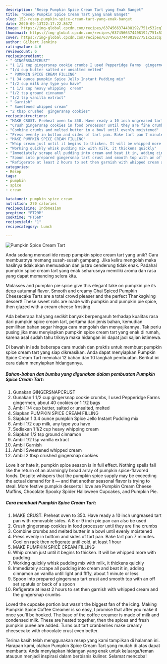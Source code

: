 ```yaml
---
description: "Resep Pumpkin Spice Cream Tart yang Enak Banget"
title: "Resep Pumpkin Spice Cream Tart yang Enak Banget"
slug: 152-resep-pumpkin-spice-cream-tart-yang-enak-banget
date: 2020-09-13T22:17:22.867Z
image: https://img-global.cpcdn.com/recipes/6374566374408192/751x532cq70/pumpkin-spice-cream-tart-recipe-main-photo.jpg
thumbnail: https://img-global.cpcdn.com/recipes/6374566374408192/751x532cq70/pumpkin-spice-cream-tart-recipe-main-photo.jpg
cover: https://img-global.cpcdn.com/recipes/6374566374408192/751x532cq70/pumpkin-spice-cream-tart-recipe-main-photo.jpg
author: Gilbert Jenkins
ratingvalue: 4.6
reviewcount: 6
recipeingredient:
- " GINGERSNAPCRUST"
- "1 1/2 cup gingersnap cookie crumbs I used Pepperidge Farms  gingermen about 40 cookies or 1 12 bags"
- "1/4 cup butter salted or unsalted melted"
- " PUMPKIN SPICE CREAM FILLING"
- "1 34 ounce pumpkin Spice Jello Instant Pudding mix"
- "1/2 cup milk any type you have"
- "1 1/2 cup heavy whipping  cream"
- "1/2 tsp ground cinnamon"
- "1/2 tsp vanilla extract"
- " Garnish"
- " Sweetened whipped cream"
- "2 tbsp crushed  gingersnap cookies"
recipeinstructions:
- "MAKE CRUST. Preheat oven to 350. Have ready a 10 inch ungreased tart pan with removable sides. A 8 or 9 inch pie  pan can also be used"
- "Crush gingersnap cookies in food processor until they are fine crumbs"
- "Combine crumbs and melted butter in a bowl until evenly moistened"
- "Press evenly in bottom and sides of tart pan. Bake tart pan 7 minutes. Cool on rack then refigerate until cold, at least 1 hour"
- "MAKE PUMPKIN SPICE CREAM FILLING"
- "Whip cream just until it begins to thicken. It will be whipped more with pudding"
- "Working quickly whisk pudding mix with milk, it thickens quickly"
- "Immediately scrape all pudding into cream and beat it in, adding cinnamon an vanilla until light and flffy, about 1 minute or less"
- "Spoon into prepared gingersnap tart crust and smooth top with an off set spatula or back of a spoon"
- "Refigerate at least 2 hours to set then garnish with whipped cream and the gingersnap crumbs"
categories:
- Resep
tags:
- pumpkin
- spice
- cream

katakunci: pumpkin spice cream 
nutrition: 270 calories
recipecuisine: Indonesian
preptime: "PT29M"
cooktime: "PT56M"
recipeyield: "1"
recipecategory: Lunch

---
```



![Pumpkin Spice Cream Tart](https://img-global.cpcdn.com/recipes/6374566374408192/751x532cq70/pumpkin-spice-cream-tart-recipe-main-photo.jpg)

Anda sedang mencari ide resep pumpkin spice cream tart yang unik? Cara membuatnya memang susah-susah gampang. Jika keliru mengolah maka hasilnya tidak akan memuaskan dan justru cenderung tidak enak. Padahal pumpkin spice cream tart yang enak seharusnya memiliki aroma dan rasa yang dapat memancing selera kita.

Molasses and pumpkin pie spice give this elegant take on pumpkin pie its deep autumnal flavor. Smooth and creamy Chai Spiced Pumpkin Cheesecake Tarts are a total crowd pleaser and the perfect Thanksgiving dessert! These sweet rolls are made with pumpkin and pumpkin pie spice, then glazed with a cream cheese frosting.

Ada beberapa hal yang sedikit banyak berpengaruh terhadap kualitas rasa dari pumpkin spice cream tart, pertama dari jenis bahan, kemudian pemilihan bahan segar hingga cara mengolah dan menyajikannya. Tak perlu pusing jika mau menyiapkan pumpkin spice cream tart yang enak di rumah, karena asal sudah tahu triknya maka hidangan ini dapat jadi sajian istimewa.


Di bawah ini ada beberapa cara mudah dan praktis untuk membuat pumpkin spice cream tart yang siap dikreasikan. Anda dapat menyiapkan Pumpkin Spice Cream Tart memakai 12 bahan dan 10 langkah pembuatan. Berikut ini cara dalam menyiapkan hidangannya.

<!--inarticleads1-->

##### Bahan-bahan dan bumbu yang digunakan dalam pembuatan Pumpkin Spice Cream Tart:

1. Gunakan  GINGERSNAPCRUST
1. Gunakan 1 1/2 cup gingersnap cookie crumbs, I used Pepperidge Farms  gingermen, about 40 cookies or 1 1/2 bags
1. Ambil 1/4 cup butter, salted or unsalted, melted
1. Siapkan  PUMPKIN SPICE CREAM FILLING
1. Siapkan 1 3.4 ounce pumpkin Spice Jello Instant Pudding mix
1. Ambil 1/2 cup milk, any type you have
1. Sediakan 1 1/2 cup heavy whipping  cream
1. Siapkan 1/2 tsp ground cinnamon
1. Ambil 1/2 tsp vanilla extract
1. Ambil  Garnish
1. Ambil  Sweetened whipped cream
1. Ambil 2 tbsp crushed  gingersnap cookies


Love it or hate it, pumpkin spice season is in full effect. Nothing spells fall like the return of an alarmingly broad array of pumpkin spice-flavored foods. Despite whispers that the pumpkin spice supply may be exceeding the actual demand for it — and that another seasonal flavor is trying to steal. More festive pumpkin desserts I love are Pumpkin Cream Cheese Muffins, Chocolate Spooky Spider Halloween Cupcakes, and Pumpkin Pie. 

<!--inarticleads2-->

##### Cara membuat Pumpkin Spice Cream Tart:

1. MAKE CRUST. Preheat oven to 350. Have ready a 10 inch ungreased tart pan with removable sides. A 8 or 9 inch pie  pan can also be used
1. Crush gingersnap cookies in food processor until they are fine crumbs
1. Combine crumbs and melted butter in a bowl until evenly moistened
1. Press evenly in bottom and sides of tart pan. Bake tart pan 7 minutes. Cool on rack then refigerate until cold, at least 1 hour
1. MAKE PUMPKIN SPICE CREAM FILLING
1. Whip cream just until it begins to thicken. It will be whipped more with pudding
1. Working quickly whisk pudding mix with milk, it thickens quickly
1. Immediately scrape all pudding into cream and beat it in, adding cinnamon an vanilla until light and flffy, about 1 minute or less
1. Spoon into prepared gingersnap tart crust and smooth top with an off set spatula or back of a spoon
1. Refigerate at least 2 hours to set then garnish with whipped cream and the gingersnap crumbs


Loved the cupcake portion but wasn&#39;t the biggest fan of the icing. Making Pumpkin Spice Coffee Creamer is so easy, I promise that after you make it once you&#39;ll be hooked. The base of the coffee creamer is made of milk and condensed milk. These are heated together, then the spices and fresh pumpkin puree are added. Turns out tart cranberries make creamy cheesecake with chocolate crust even better. 

Terima kasih telah menggunakan resep yang kami tampilkan di halaman ini. Harapan kami, olahan Pumpkin Spice Cream Tart yang mudah di atas dapat membantu Anda menyiapkan hidangan yang enak untuk keluarga/teman ataupun menjadi inspirasi dalam berbisnis kuliner. Selamat mencoba!
